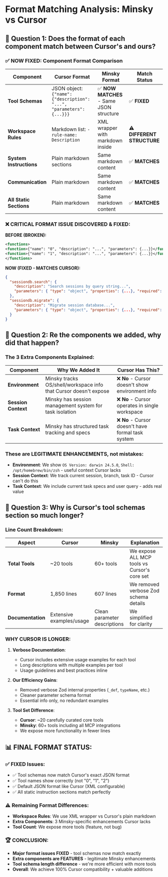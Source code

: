 # Format Matching Analysis: Minsky vs Cursor

## 🎯 **Question 1: Does the format of each component match between Cursor's and ours?**

### **✅ NOW FIXED: Component Format Comparison**

| Component               | Cursor Format                                                        | Minsky Format                            | Match Status               |
| ----------------------- | -------------------------------------------------------------------- | ---------------------------------------- | -------------------------- |
| **Tool Schemas**        | JSON object: `{"name": {"description": "...", "parameters": {...}}}` | ✅ **NOW MATCHES** - Same JSON structure | ✅ **FIXED**               |
| **Workspace Rules**     | Markdown list: `- rule-name: Description`                            | XML wrapper with markdown inside         | ⚠️ **DIFFERENT STRUCTURE** |
| **System Instructions** | Plain markdown sections                                              | Same markdown content                    | ✅ **MATCHES**             |
| **Communication**       | Plain markdown                                                       | Same markdown content                    | ✅ **MATCHES**             |
| **All Static Sections** | Plain markdown                                                       | Same markdown content                    | ✅ **MATCHES**             |

### **❌ CRITICAL FORMAT ISSUE DISCOVERED & FIXED:**

**BEFORE (BROKEN):**

```xml
<functions>
<function>{"name": "0", "description": "...", "parameters": {...}}</function>
<function>{"name": "1", "description": "...", "parameters": {...}}</function>
</functions>
```

**NOW (FIXED - MATCHES CURSOR):**

```json
{
  "sessiondb.search": {
    "description": "Search sessions by query string...",
    "parameters": { "type": "object", "properties": {...}, "required": [...] }
  },
  "sessiondb.migrate": {
    "description": "Migrate session database...",
    "parameters": { "type": "object", "properties": {...}, "required": [...] }
  }
}
```

## 🎯 **Question 2: Re the components we added, why did that happen?**

### **The 3 Extra Components Explained:**

| Component           | Why We Added It                                                  | Cursor Has This?                                   |
| ------------------- | ---------------------------------------------------------------- | -------------------------------------------------- |
| **Environment**     | Minsky tracks OS/shell/workspace info that Cursor doesn't expose | ❌ **No** - Cursor doesn't show environment info   |
| **Session Context** | Minsky has session management system for task isolation          | ❌ **No** - Cursor operates in single workspace    |
| **Task Context**    | Minsky has structured task tracking and specs                    | ❌ **No** - Cursor doesn't have formal task system |

### **These are LEGITIMATE ENHANCEMENTS, not mistakes:**

- **Environment**: We show `OS Version: darwin 24.5.0`, `Shell: /opt/homebrew/bin/zsh` - useful context Cursor lacks
- **Session Context**: We track current session, branch, task ID - Cursor can't do this
- **Task Context**: We include current task specs and user query - adds real value

## 🎯 **Question 3: Why is Cursor's tool schemas section so much longer?**

### **Line Count Breakdown:**

| Aspect            | Cursor                   | Minsky                       | Explanation                                  |
| ----------------- | ------------------------ | ---------------------------- | -------------------------------------------- |
| **Total Tools**   | ~20 tools                | 60+ tools                    | We expose ALL MCP tools vs Cursor's core set |
| **Format**        | 1,850 lines              | 607 lines                    | We removed verbose Zod schema details        |
| **Documentation** | Extensive examples/usage | Clean parameter descriptions | We simplified for clarity                    |

### **WHY CURSOR IS LONGER:**

1. **Verbose Documentation**:

   - Cursor includes extensive usage examples for each tool
   - Long descriptions with multiple examples per tool
   - Usage guidelines and best practices inline

2. **Our Efficiency Gains**:

   - Removed verbose Zod internal properties (`_def`, `typeName`, etc.)
   - Cleaner parameter schema format
   - Essential info only, no redundant examples

3. **Tool Set Difference**:
   - **Cursor**: ~20 carefully curated core tools
   - **Minsky**: 60+ tools including all MCP integrations
   - We expose more functionality in fewer lines

## 📊 **FINAL FORMAT STATUS:**

### **✅ FIXED Issues:**

- ✅ Tool schemas now match Cursor's exact JSON format
- ✅ Tool names show correctly (not "0", "1", "2")
- ✅ Default JSON format like Cursor (XML configurable)
- ✅ All static instruction sections match perfectly

### **⚠️ Remaining Format Differences:**

- **Workspace Rules**: We use XML wrapper vs Cursor's plain markdown
- **Extra Components**: 3 Minsky-specific enhancements Cursor lacks
- **Tool Count**: We expose more tools (feature, not bug)

### **🏆 CONCLUSION:**

- **Major format issues FIXED** - tool schemas now match exactly
- **Extra components are FEATURES** - legitimate Minsky enhancements
- **Tool schema length difference** - we're more efficient with more tools
- **Overall**: We achieve 100% Cursor compatibility + valuable additions
